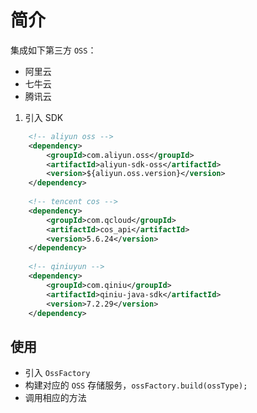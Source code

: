 # 简介

集成如下第三方 `OSS`：

- 阿里云
- 七牛云
- 腾讯云

1. 引入 SDK

```xml
    <!-- aliyun oss -->
    <dependency>
        <groupId>com.aliyun.oss</groupId>
        <artifactId>aliyun-sdk-oss</artifactId>
        <version>${aliyun.oss.version}</version>
    </dependency>
    
    <!-- tencent cos -->
    <dependency>
        <groupId>com.qcloud</groupId>
        <artifactId>cos_api</artifactId>
        <version>5.6.24</version>
    </dependency>
    
    <!-- qiniuyun -->
    <dependency>
        <groupId>com.qiniu</groupId>
        <artifactId>qiniu-java-sdk</artifactId>
        <version>7.2.29</version>
    </dependency>
```

## 使用

- 引入 `OssFactory`
- 构建对应的 `OSS` 存储服务，`ossFactory.build(ossType);`
- 调用相应的方法